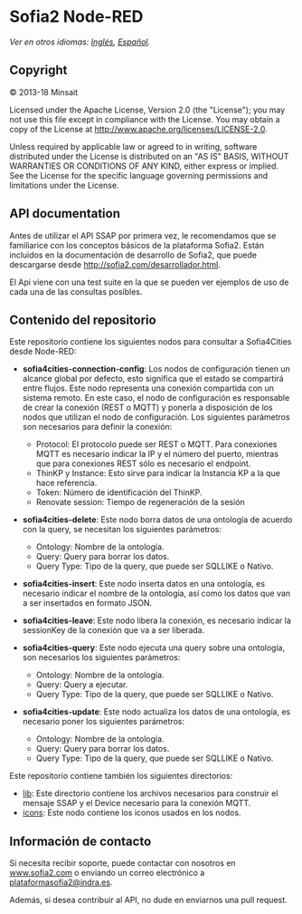 # Sofia2 Node-RED

*Ver en otros idiomas: [Inglés](README.md), [Español](README.es.md).*


## Copyright

© 2013-18 Minsait

Licensed under the Apache License, Version 2.0 (the "License"); you may not use this file except in compliance with the License. You may obtain a copy of the License at http://www.apache.org/licenses/LICENSE-2.0.

Unless required by applicable law or agreed to in writing, software distributed under the License is distributed on an "AS IS" BASIS, WITHOUT WARRANTIES OR CONDITIONS OF ANY KIND, either express or implied. See the License for the specific language governing permissions and limitations under the License.

## API documentation

Antes de utilizar el API SSAP por primera vez, le recomendamos que se familiarice con los conceptos básicos de la plataforma Sofia2. Están incluidos en la
documentación de desarrollo de Sofia2, que puede descargarse desde http://sofia2.com/desarrollador.html.

El Api viene con una test suite en la que se pueden ver ejemplos de uso de cada una de las consultas posibles.

## Contenido del repositorio

Este repositorio contiene los siguientes nodos para consultar a Sofia4Cities desde Node-RED:

* **sofia4cities-connection-config**: Los nodos de configuración tienen un alcance global por defecto, esto significa que el estado se compartirá entre flujos. Este nodo representa una conexión compartida con un sistema remoto. En este caso, el nodo de configuración es responsable de crear la conexión (REST o MQTT) y ponerla a disposición de los nodos que utilizan el nodo de configuración. Los siguientes parámetros son necesarios para definir la conexión:
    * Protocol: El protocolo puede ser REST o MQTT. Para conexiones MQTT es necesario indicar la IP y el número del puerto, mientras que para conexiones REST sólo es necesario el endpoint.
    * ThinKP y Instance: Esto sirve para indicar la Instancia KP a la que hace referencia.
    * Token: Número de identificación del ThinKP.
    * Renovate session: Tiempo de regeneración de la sesión

* **sofia4cities-delete**: Este nodo borra datos de una ontología de acuerdo con la query, se necesitan los siguientes parámetros:
    * Ontology: Nombre de la ontología.
    * Query: Query para borrar los datos.
    * Query Type: Tipo de la query, que puede ser SQLLIKE o Nativo.

* **sofia4cities-insert**: Este nodo inserta datos en una ontología, es necesario indicar el nombre de la ontología, así como los datos que van a ser insertados en formato JSON.

* **sofia4cities-leave**: Este nodo libera la conexión, es necesario indicar la sessionKey de la conexión que va a ser liberada.

* **sofia4cities-query**: Este nodo ejecuta una query sobre una ontología, son necesarios los siguientes parámetros:
    * Ontology: Nombre de la ontología.
    * Query: Query a ejecutar.
    * Query Type: Tipo de la query, que puede ser SQLLIKE o Nativo.

* **sofia4cities-update**: Este nodo actualiza los datos de una ontología, es necesario poner los siguientes parámetros:
    * Ontology: Nombre de la ontología.
    * Query: Query para borrar los datos.
    * Query Type: Tipo de la query, que puede ser SQLLIKE o Nativo.

Este repositorio contiene también los siguientes directorios:

* [lib](lib): Este directorio contiene los archivos necesarios para construir el mensaje SSAP y el Device necesario para la conexión MQTT.
* [icons](icons): Este nodo contiene los iconos usados en los nodos.

## Información de contacto

Si necesita recibir soporte, puede contactar con nosotros en www.sofia2.com o enviando un correo electrónico a [plataformasofia2@indra.es](mailto:plataformasofia2@indra.es).

Además, si desea contribuir al API, no dude en enviarnos una pull request.
